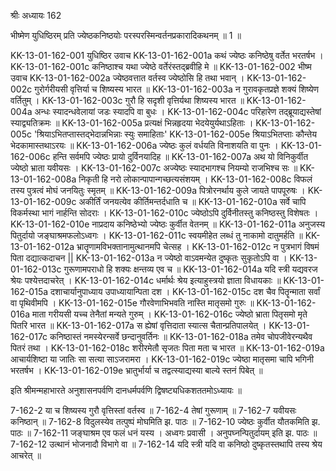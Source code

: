 श्रीः
अध्यायः 162

भीष्मेण युधिष्ठिरम् प्रति ज्येष्ठकनिष्ठयोः परस्परस्मिन्वर्तनप्रकारादिकथनम् ॥ 1 ॥

KK-13-01-162-001	युधिष्ठिर उवाच 
KK-13-01-162-001a	कथं ज्येष्ठः कनिष्ठेषु वर्तेत भरतर्षभ ।
KK-13-01-162-001c	कनिष्ठाश्च यथा ज्येष्ठे वर्तेरंस्तद्ब्रवीहि मे ॥
KK-13-01-162-002	भीष्म उवाच 
KK-13-01-162-002a	ज्येष्ठवत्तात वर्तस्व ज्येष्ठोसि हि तथा भवान् ।
KK-13-01-162-002c	गुरोर्गरीयसी वृत्तिर्या च शिष्यस्य भारत ॥
KK-13-01-162-003a	न गुरावकृतप्रज्ञे शक्यं शिष्येण वर्तितुम् ।
KK-13-01-162-003c	गुरौ हि सदृशी वृत्तिर्यथा शिष्यस्य भारत ॥
KK-13-01-162-004a	अन्धः स्यादन्धवेलायां जडः स्यादपि वा बुधः ।
KK-13-01-162-004c	परिहारेण तद्ब्रूयाद्यस्तेषां स्याद्व्यतिक्रमः ॥
KK-13-01-162-005a	प्रत्यक्षं भिन्नहृदया भेदयेयुर्यथाऽहिताः ।
KK-13-01-162-005c	'श्रियाऽभितप्तास्तद्भेदान्नभिन्नाः स्युः समाहिताः'
KK-13-01-162-005e	श्रियाऽभितप्ताः कौन्तेय भेदकामास्तथाऽरयः ॥
KK-13-01-162-006a	ज्येष्ठः कुलं वर्धयति विनाशयति वा पुनः ।
KK-13-01-162-006c	हन्ति सर्वमपि ज्येष्ठः प्रायो दुर्विनयादिह ॥
KK-13-01-162-007a	अथ यो विनिकुर्वीत ज्येष्ठो भ्राता यवीयसः ।
KK-13-01-162-007c	अज्येष्ठः स्यादभागश्च नियम्यो राजभिश्च सः ॥
KK-13-01-162-008a	निकृती हि नरो लोकान्पापान्गच्छत्यसंशयम् ।
KK-13-01-162-008c	विफलं तस्य पुत्रत्वं मोघं जनयितुः स्मृतम् ॥
KK-13-01-162-009a	पित्रोरनर्थाय कुले जायते पापपूरुषः ।
KK-13-01-162-009c	अकीर्तिं जनयत्येव कीर्तिमन्तर्दधाति च ॥
KK-13-01-162-010a	सर्वे चापि विकर्मस्था भागं नार्हन्ति सोदराः ।
KK-13-01-162-010c	ज्येष्ठोऽपि दुर्विनीतस्तु कनिष्ठस्तु विशेषतः ।
KK-13-01-162-010e	नाप्रदाय कनिष्ठेभ्यो ज्येष्ठः कुर्वीत वेतनम् ॥
KK-13-01-162-011a	अनुजस्य पितुर्दायो जङ्घाश्रमफलोऽध्वगः ।
KK-13-01-162-011c	स्वयमीहेत लब्धं तु नाकामो दातुमर्हति ॥
KK-13-01-162-012a	भ्रातॄणामविभक्तानामुत्थानमपि चेत्सह ।
KK-13-01-162-012c	न पुत्रभागं विषमं पिता दद्यात्कदाचन ||
KK-13-01-162-013a	न ज्येष्ठो वाऽवमन्येत दुष्कृतः सुकृतोऽपि वा ।
KK-13-01-162-013c	गुरूणामपराधो हि शक्यः क्षन्तव्य एव च ॥
KK-13-01-162-014a	यदि स्त्री यद्यवरज श्रेयः पश्येत्तदाचरेत् ।
KK-13-01-162-014c	धर्मार्थः श्रेय इत्याहुस्त्रयो ज्ञाता विधायकाः ॥
KK-13-01-162-015a	दशाचार्यानुपाध्याय उपाध्यायान्पिता दश ।
KK-13-01-162-015c	दश चैव पितॄन्माता सर्वां वा पृथिवीमपि ।
KK-13-01-162-015e	गौरवेणाभिभवति नास्ति मातृसमो गुरुः ॥
KK-13-01-162-016a	माता गरीयसी यच्च तेनैतां मन्यते गुरुम् ।
KK-13-01-162-016c	ज्येष्ठो भ्राता पितृसमो मृते पितरि भारत ॥
KK-13-01-162-017a	स ह्येषां वृत्तिदाता स्यात्स चैतान्प्रतिपालयेत् ।
KK-13-01-162-017c	कनिष्ठास्तं नमस्येरन्सर्वे छन्दानुवर्तिनः ॥
KK-13-01-162-018a	तमेव चोपजीवेरन्यथैव पितरं तथा ।
KK-13-01-162-018c	शरीरमेतौ सृजतः पिता मता च भारत ॥
KK-13-01-162-019a	आचार्यशिष्टा या जातिः सा सत्या साऽजरामरा ।
KK-13-01-162-019c	ज्येष्ठा मातृसमा चापि भगिनी भरतर्षभ ।
KK-13-01-162-019e	भ्रातुर्भार्या च तद्वत्स्याद्यस्या बाल्ये स्तनं पिबेत् ॥ 

इति श्रीमन्महाभारते अनुशासनपर्वणि दानधर्मपर्वणि द्विषष्ट्यधिकशततमोऽध्यायः ॥

7-162-2 या च शिष्यस्य गुरौ वृत्तिस्तां वर्तस्व ॥ 7-162-4 तेषां गुरूणाम् ॥ 7-162-7 यवीयसः कनिष्ठान् ॥ 7-162-8 विदुलस्येव तत्पुष्पं मोघमिति झ. पाठः ॥ 7-162-10 ज्येष्ठः कुर्वीत यौतकमिति झ. पाठः ॥ 7-162-11 जङ्घाश्रम एव फलं धनं यस्य । अध्वगः प्रवासी । अनुपघ्नन्पितुर्दायम् इति झ. पाठः ॥ 7-162-12 उत्थानं भोजनादौ विभागे वा ॥ 7-162-14 यदि स्त्री यदि वा कनिष्ठो दुष्कृतस्तथापि तस्य श्रेय आचरेत् ॥
